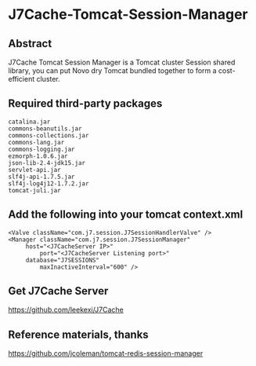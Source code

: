 J7Cache-Tomcat-Session-Manager
==============================
## Abstract
J7Cache Tomcat Session Manager is a Tomcat cluster Session shared library, you can put Novo dry Tomcat bundled together to form a cost-efficient cluster.


## Required third-party packages

```
catalina.jar
commons-beanutils.jar
commons-collections.jar
commons-lang.jar
commons-logging.jar
ezmorph-1.0.6.jar
json-lib-2.4-jdk15.jar
servlet-api.jar
slf4j-api-1.7.5.jar
slf4j-log4j12-1.7.2.jar
tomcat-juli.jar
```

## Add the following into your tomcat context.xml
```
<Valve className="com.j7.session.J7SessionHandlerValve" />
<Manager className="com.j7.session.J7SessionManager" 
	 host="<J7CacheServer IP>"
         port="<J7CacheServer Listening port>"        
	 database="J7SESSIONS"
         maxInactiveInterval="600" />
```

## Get J7Cache Server
https://github.com/leekexi/J7Cache


## Reference materials, thanks
https://github.com/jcoleman/tomcat-redis-session-manager
